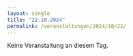 ```yaml
---
layout: single
title: "22.10.2024"
permalink: /veranstaltungen/2024/10/22/
---
```


Keine Veranstaltung an diesem Tag.

